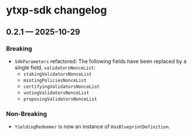 # ytxp-sdk changelog

<!-- scriv-insert-here -->

<a id='changelog-0.2.1'></a>
## 0.2.1 — 2025-10-29

### Breaking

- `SdkParameters` refactored:
  The following fields have been replaced by a single field, `validatorsNonceList`:
  - `stakingValidatorsNonceList`
  - `mintingPoliciesNonceList`
  - `certifyingValidatorsNonceList`
  - `votingValidatorsNonceList`
  - `proposingValidatorsNonceList`

### Non-Breaking

- `YieldingRedeemer` is now an instance of `HasBlueprintDefinition`.
<!-- scriv-end-here -->
